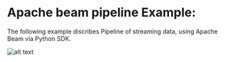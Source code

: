 # Apache beam pipeline Example:

The following example discribes Pipeline of streaming data, using Apache Beam via Python SDK.

![alt text](https://imgur.com/kTNrOvk.png)





